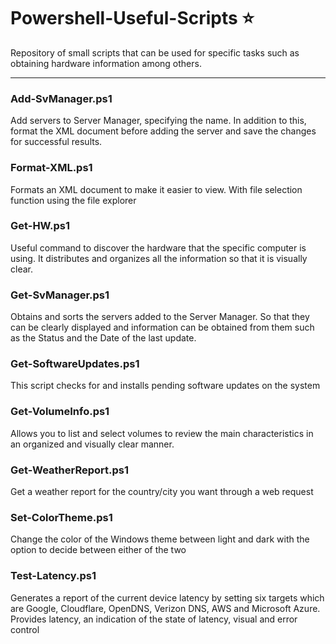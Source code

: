 # Powershell-Useful-Scripts ⭐
Repository of small scripts that can be used for specific tasks such as obtaining hardware information among others.

---
### Add-SvManager.ps1
Add servers to Server Manager, specifying the name.
In addition to this, format the XML document before adding the server and save the changes for successful results.

### Format-XML.ps1
Formats an XML document to make it easier to view.
With file selection function using the file explorer

### Get-HW.ps1
Useful command to discover the hardware that the specific computer is using.
It distributes and organizes all the information so that it is visually clear.

### Get-SvManager.ps1
Obtains and sorts the servers added to the Server Manager.
So that they can be clearly displayed and information can be obtained from them such as the Status and the Date of the last update.

### Get-SoftwareUpdates.ps1
This script checks for and installs pending software updates on the system

### Get-VolumeInfo.ps1
Allows you to list and select volumes to review the main characteristics in an organized and visually clear manner.

### Get-WeatherReport.ps1
Get a weather report for the country/city you want through a web request

### Set-ColorTheme.ps1
Change the color of the Windows theme between light and dark with the option to decide between either of the two

### Test-Latency.ps1
Generates a report of the current device latency by setting six targets which are Google, Cloudflare, OpenDNS, Verizon DNS, AWS and Microsoft Azure.
Provides latency, an indication of the state of latency, visual and error control
